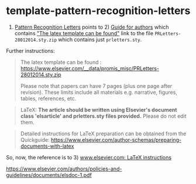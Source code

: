 # template-pattern-recognition-letters



1) [Pattern Recognition Letters](https://www.sciencedirect.com/journal/pattern-recognition-letters) points to 2) [Guide for authors](https://www.elsevier.com/journals/pattern-recognition-letters/0167-8655/guide-for-authors) which contains ["The latex template can be found"](https://www.elsevier.com/__data/promis_misc/PRLetters-28012014.sty.zip) link to the file `PRLetters-28012014.sty.zip` which contains just `prletters.sty`.

Further instructions:


> The latex template can be found : https://www.elsevier.com/__data/promis_misc/PRLetters-28012014.sty.zip 
>
> Please note that papers can have 7 pages (plus one page after revision).
> These limits include all materials e.g. narrative, figures, tables,
> references, etc.

> LaTeX: **The article should be written using Elsevier's document class 'elsarticle' and prletters.sty files provided.** Please do not edit them.

> Detailed instructions for LaTeX preparation can be obtained from the Quickguide: https://www.elsevier.com/author-schemas/preparing-documents-with-latex 

So, now, the reference is to 3) [www.elsevier.com: LaTeX instructions](https://www.elsevier.com/author-schemas/preparing-documents-with-latex)

https://www.elsevier.com/authors/policies-and-guidelines/documents/elsdoc-1.pdf
